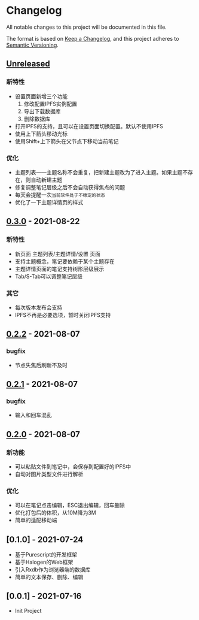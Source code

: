 # Changelog
All notable changes to this project will be documented in this file.

The format is based on [Keep a Changelog](https://keepachangelog.com/en/1.0.0/),
and this project adheres to [Semantic Versioning](https://semver.org/spec/v2.0.0.html).

## [Unreleased]
### 新特性
- 设置页面新增三个功能
    1. 修改配置IPFS实例配置
    2. 导出下载数据库
    3. 删除数据库
- 打开IPFS的支持，且可以在设置页面切换配置。默认不使用IPFS
- 使用上下箭头移动光标
- 使用Shift+上下箭头在父节点下移动当前笔记

### 优化
- 主题列表——主题名称不会重复，把新建主题改为了进入主题。如果主题不存在，则自动新建主题
- 修复调整笔记层级之后不会自动获得焦点的问题
- 每天会提醒一次`当前软件处于不稳定的状态`
- 优化了一下主题详情页的样式

## [0.3.0] - 2021-08-22
### 新特性
- 新页面 主题列表/主题详情/设置 页面
- 支持主题概念，笔记要依赖于某个主题存在
- 主题详情页面的笔记支持树形层级展示
- Tab/S-Tab可以调整笔记层级
### 其它
- 每次版本发布会支持
- IPFS不再是必要选项，暂时关闭IPFS支持
## [0.2.2] - 2021-08-07
### bugfix
- 节点失焦后刷新不及时
## [0.2.1] - 2021-08-07
### bugfix
- 输入和回车混乱
## [0.2.0] - 2021-08-07

### 新功能
- 可以粘贴文件到笔记中，会保存到配置好的IPFS中
- 自动对图片类型文件进行解析

### 优化
- 可以在笔记点击编辑，ESC退出编辑，回车删除
- 优化打包后的体积，从10M降为3M
- 简单的适配移动端


## [0.1.0] - 2021-07-24

- 基于Purescript的开发框架
- 基于Halogen的Web框架
- 引入Rxdb作为浏览器端的数据库
- 简单的文本保存、删除、编辑

## [0.0.1] - 2021-07-16

- Init Project


[Unreleased]: https://github.com/link-note/link-note/compare/0.3.0...HEAD
[0.3.0]: https://github.com/link-note/link-note/compare/0.2.2...0.3.0
[0.2.2]: https://github.com/running-grass/learn-purs/compare/0.2.1...0.2.2
[0.2.1]: https://github.com/running-grass/learn-purs/compare/0.2.0...0.2.1
[0.2.0]: https://github.com/running-grass/learn-purs/compare/0.1.0...0.2.0
